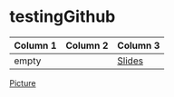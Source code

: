 # testingGithub


| Column 1 | Column 2 | Column 3 |
| ------------- | ------------- | ------------- |
| empty | | [Slides](./ClaudioSilva/NextSteptoYourScript...TurnintoanAdvancedFunction/) |



[Picture](/images/me3.jpg)